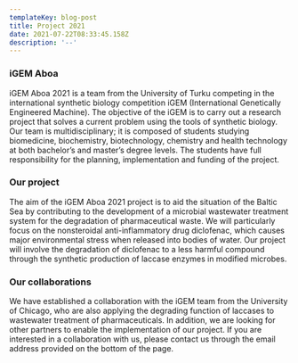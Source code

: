 ```yaml
---
templateKey: blog-post
title: Project 2021
date: 2021-07-22T08:33:45.158Z
description: '--'
---
```

### iGEM Aboa

iGEM Aboa 2021 is a team from the University of Turku competing in the international synthetic biology competition iGEM (International Genetically Engineered Machine). The objective of the iGEM is to carry out a research project that solves a current problem using the tools of synthetic biology. 
Our team is multidisciplinary; it is composed of students studying biomedicine, biochemistry, biotechnology, chemistry and health technology at both bachelor’s and master’s degree levels. The students have full responsibility for the planning, implementation and funding of the project.

### Our project

The aim of the iGEM Aboa 2021 project is to aid the situation of the Baltic Sea by contributing to the development of a microbial wastewater treatment system for the degradation of pharmaceutical waste. We will particularly focus on the nonsteroidal anti-inflammatory drug diclofenac, which causes major environmental stress when released into bodies of water. Our project will involve the degradation of diclofenac to a less harmful compound through the synthetic production of laccase enzymes in modified microbes.

### Our collaborations
We have established a collaboration with the iGEM team from the University of Chicago, who are also applying the degrading function of laccases to wastewater treatment of pharmaceuticals.
In addition, we are looking for other partners to enable the implementation of our project. If you are interested in a collaboration with us, please contact us through the email address provided on the bottom of the page.
